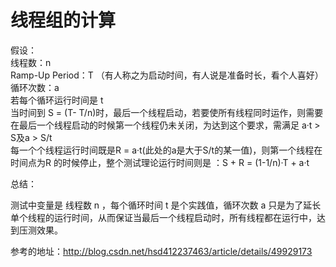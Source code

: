 # 线程组的计算
假设： <br>
线程数：n <br>
Ramp-Up Period：T （有人称之为启动时间，有人说是准备时长，看个人喜好）<br>
循环次数：a <br>
若每个循环运行时间是 t <br>
当时间到 S = (T- T/n)时，最后一个线程启动，若要使所有线程同时运作，则需要在最后一个线程启动的时候第一个线程仍未关闭，为达到这个要求，需满足 a·t > S及a > S/t <br>
每一个个线程运行时间既是R = a·t(此处的a是大于S/t的某一值)，则第一个线程在时间点为R 的时候停止，整个测试理论运行时间则是 ：S + R = (1-1/n)·T + a·t <br>

总结： <br>

测试中变量是 线程数 n ，每个循环时间 t 是个实践值，循环次数 a 只是为了延长单个线程的运行时间，从而保证当最后一个线程启动时，所有线程都在运行中，达到压测效果。 <br>

参考的地址：http://blog.csdn.net/hsd412237463/article/details/49929173 <br>
